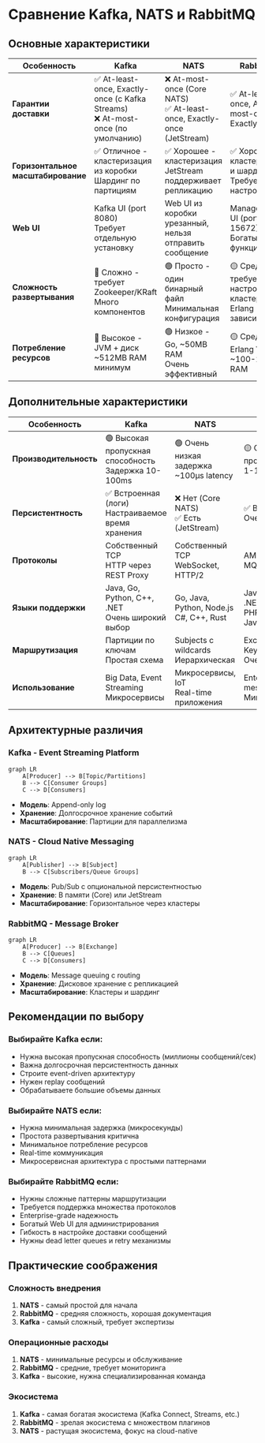# Сравнение Kafka, NATS и RabbitMQ

## Основные характеристики

| Особенность | Kafka | NATS | RabbitMQ |
|-------------|-------|------|----------|
| **Гарантии доставки** | ✅ At-least-once, Exactly-once (с Kafka Streams)<br/>❌ At-most-once (по умолчанию) | ❌ At-most-once (Core NATS)<br/>✅ At-least-once, Exactly-once (JetStream) | ✅ At-least-once, At-most-once, Exactly-once |
| **Горизонтальное масштабирование** | ✅ Отличное - кластеризация из коробки<br/>Шардинг по партициям | ✅ Хорошее - кластеризация<br/>JetStream поддерживает репликацию | ✅ Хорошее - кластеризация и шардинг<br/>Требует настройки |
| **Web UI** | Kafka UI (port 8080)<br/>Требует отдельную установку | Web UI из коробки урезанный, нельзя отправить сообщение | Management UI (port 15672)<br/>Богатый функционал |
| **Сложность развертывания** | 🔴 Сложно - требует Zookeeper/KRaft<br/>Много компонентов | 🟢 Просто - один бинарный файл<br/>Минимальная конфигурация | 🟡 Средне - требует настройки кластера<br/>Erlang зависимости |
| **Потребление ресурсов** | 🔴 Высокое - JVM + диск<br/>~512MB RAM минимум | 🟢 Низкое - Go, ~50MB RAM<br/>Очень эффективный | 🟡 Средне - Erlang VM<br/>~100-200MB RAM |

## Дополнительные характеристики

| Особенность | Kafka | NATS | RabbitMQ |
|-------------|-------|------|----------|
| **Производительность** | 🟢 Высокая пропускная способность<br/>Задержка 10-100ms | 🟢 Очень низкая задержка<br/>~100μs latency | 🟡 Средняя производительность<br/>1-10ms latency |
| **Персистентность** | ✅ Встроенная (логи)<br/>Настраиваемое время хранения | ❌ Нет (Core NATS)<br/>✅ Есть (JetStream) | ✅ Встроенная<br/>Очереди и exchange |
| **Протоколы** | Собственный TCP<br/>HTTP через REST Proxy | Собственный TCP<br/>WebSocket, HTTP/2 | AMQP 0.9.1, STOMP<br/>MQTT, HTTP |
| **Языки поддержки** | Java, Go, Python, C++, .NET<br/>Очень широкий выбор | Go, Java, Python, Node.js<br/>C#, C++, Rust | Java, Go, Python, .NET<br/>PHP, Ruby, JavaScript |
| **Маршрутизация** | Партиции по ключам<br/>Простая схема | Subjects с wildcards<br/>Иерархическая | Exchange + Routing Keys<br/>Очень гибкая |
| **Использование** | Big Data, Event Streaming<br/>Микросервисы | Микросервисы, IoT<br/>Real-time приложения | Enterprise messaging<br/>Микросервисы |

## Архитектурные различия

### Kafka - Event Streaming Platform
```mermaid
graph LR
    A[Producer] --> B[Topic/Partitions]
    B --> C[Consumer Groups]
    C --> D[Consumers]
```
- **Модель**: Append-only log
- **Хранение**: Долгосрочное хранение событий
- **Масштабирование**: Партиции для параллелизма

### NATS - Cloud Native Messaging
```mermaid
graph LR
    A[Publisher] --> B[Subject]
    B --> C[Subscribers/Queue Groups]
```
- **Модель**: Pub/Sub с опциональной персистентностью
- **Хранение**: В памяти (Core) или JetStream
- **Масштабирование**: Горизонтальное через кластеры

### RabbitMQ - Message Broker
```mermaid
graph LR
    A[Producer] --> B[Exchange]
    B --> C[Queues]
    C --> D[Consumers]
```
- **Модель**: Message queuing с routing
- **Хранение**: Дисковое хранение с репликацией
- **Масштабирование**: Кластеры и шардинг

## Рекомендации по выбору

### Выбирайте **Kafka** если:
- Нужна высокая пропускная способность (миллионы сообщений/сек)
- Важна долгосрочная персистентность данных
- Строите event-driven архитектуру
- Нужен replay сообщений
- Обрабатываете большие объемы данных

### Выбирайте **NATS** если:
- Нужна минимальная задержка (микросекунды)
- Простота развертывания критична
- Минимальное потребление ресурсов
- Real-time коммуникация
- Микросервисная архитектура с простыми паттернами

### Выбирайте **RabbitMQ** если:
- Нужны сложные паттерны маршрутизации
- Требуется поддержка множества протоколов
- Enterprise-grade надежность
- Богатый Web UI для администрирования
- Гибкость в настройке доставки сообщений
- Нужны dead letter queues и retry механизмы

## Практические соображения

### Сложность внедрения
1. **NATS** - самый простой для начала
2. **RabbitMQ** - средняя сложность, хорошая документация
3. **Kafka** - самый сложный, требует экспертизы

### Операционные расходы
1. **NATS** - минимальные ресурсы и обслуживание
2. **RabbitMQ** - средние, требует мониторинга
3. **Kafka** - высокие, нужна специализированная команда

### Экосистема
1. **Kafka** - самая богатая экосистема (Kafka Connect, Streams, etc.)
2. **RabbitMQ** - зрелая экосистема с множеством плагинов
3. **NATS** - растущая экосистема, фокус на cloud-native